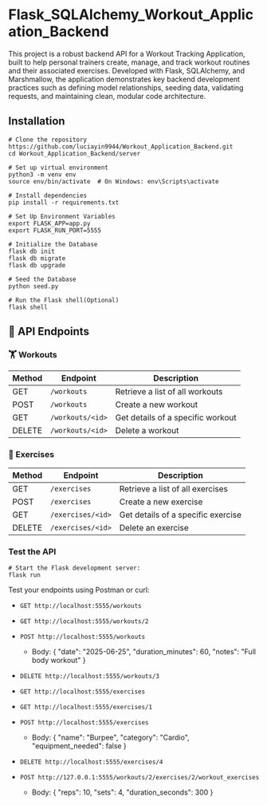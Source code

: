 # Flask_SQLAlchemy_Workout_Application_Backend

This project is a robust backend API for a Workout Tracking Application, built to help personal trainers create, manage, and track workout routines and their associated exercises. Developed with Flask, SQLAlchemy, and Marshmallow, the application demonstrates key backend development practices such as defining model relationships, seeding data, validating requests, and maintaining clean, modular code architecture.


## Installation
    # Clone the repository
    https://github.com/luciayin9944/Workout_Application_Backend.git
    cd Workout_Application_Backend/server

    # Set up virtual environment
    python3 -m venv env
    source env/bin/activate  # On Windows: env\Scripts\activate

    # Install dependencies
    pip install -r requirements.txt

    # Set Up Environment Variables
    export FLASK_APP=app.py
    export FLASK_RUN_PORT=5555

    # Initialize the Database
    flask db init
    flask db migrate
    flask db upgrade

    # Seed the Database
    python seed.py
    
    # Run the Flask shell(Optional)
    flask shell


## 📌 API Endpoints

### 🏋️ Workouts

| Method | Endpoint             | Description                        |
|--------|----------------------|------------------------------------|
| GET    | `/workouts`          | Retrieve a list of all workouts    |
| POST   | `/workouts`          | Create a new workout               |
| GET    | `/workouts/<id>`     | Get details of a specific workout  |
| DELETE | `/workouts/<id>`     | Delete a workout                   |

### 🏃 Exercises

| Method | Endpoint              | Description                         |
|--------|-----------------------|-------------------------------------|
| GET    | `/exercises`          | Retrieve a list of all exercises    |
| POST   | `/exercises`          | Create a new exercise               |
| GET    | `/exercises/<id>`     | Get details of a specific exercise  |
| DELETE | `/exercises/<id>`     | Delete an exercise                  |


### Test the API

    # Start the Flask development server:
    flask run


Test your endpoints using Postman or curl:

- `GET http://localhost:5555/workouts`

- `GET http://localhost:5555/workouts/2`

- `POST http://localhost:5555/workouts`
  - Body: 
  {
    "date": "2025-06-25",
    "duration_minutes": 60,
    "notes": "Full body workout"
  }

- `DELETE http://localhost:5555/workouts/3`

- `GET http://localhost:5555/exercises`

- `GET http://localhost:5555/exercises/1`

- `POST http://localhost:5555/exercises`
  - Body: 
    {
      "name": "Burpee",
      "category": "Cardio",
      "equipment_needed": false
    }

- `DELETE http://localhost:5555/exercises/4`

- `POST http://127.0.0.1:5555/workouts/2/exercises/2/workout_exercises`
  - Body: 
  {
    "reps": 10,
    "sets": 4,
    "duration_seconds": 300
  }